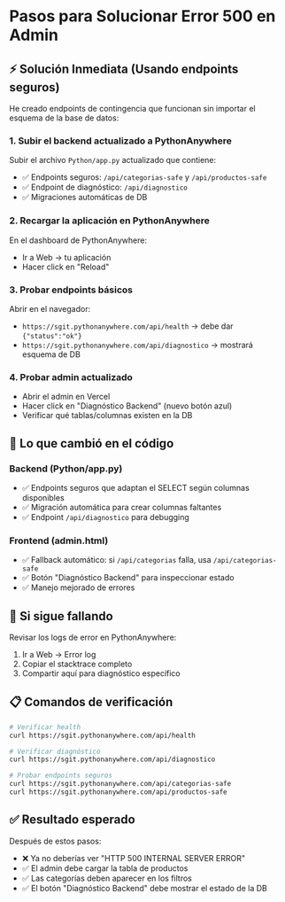# Pasos para Solucionar Error 500 en Admin

## ⚡ Solución Inmediata (Usando endpoints seguros)

He creado endpoints de contingencia que funcionan sin importar el esquema de la base de datos:

### 1. Subir el backend actualizado a PythonAnywhere

Subir el archivo `Python/app.py` actualizado que contiene:
- ✅ Endpoints seguros: `/api/categorias-safe` y `/api/productos-safe`
- ✅ Endpoint de diagnóstico: `/api/diagnostico`
- ✅ Migraciones automáticas de DB

### 2. Recargar la aplicación en PythonAnywhere

En el dashboard de PythonAnywhere:
- Ir a Web → tu aplicación
- Hacer click en "Reload"

### 3. Probar endpoints básicos

Abrir en el navegador:
- `https://sgit.pythonanywhere.com/api/health` → debe dar `{"status":"ok"}`
- `https://sgit.pythonanywhere.com/api/diagnostico` → mostrará esquema de DB

### 4. Probar admin actualizado

- Abrir el admin en Vercel
- Hacer click en "Diagnóstico Backend" (nuevo botón azul)
- Verificar qué tablas/columnas existen en la DB

## 🔧 Lo que cambió en el código

### Backend (Python/app.py)
- ✅ Endpoints seguros que adaptan el SELECT según columnas disponibles
- ✅ Migración automática para crear columnas faltantes
- ✅ Endpoint `/api/diagnostico` para debugging

### Frontend (admin.html)
- ✅ Fallback automático: si `/api/categorias` falla, usa `/api/categorias-safe`
- ✅ Botón "Diagnóstico Backend" para inspeccionar estado
- ✅ Manejo mejorado de errores

## 🚨 Si sigue fallando

Revisar los logs de error en PythonAnywhere:
1. Ir a Web → Error log
2. Copiar el stacktrace completo
3. Compartir aquí para diagnóstico específico

## 📋 Comandos de verificación

```bash
# Verificar health
curl https://sgit.pythonanywhere.com/api/health

# Verificar diagnóstico
curl https://sgit.pythonanywhere.com/api/diagnostico

# Probar endpoints seguros
curl https://sgit.pythonanywhere.com/api/categorias-safe
curl https://sgit.pythonanywhere.com/api/productos-safe
```

## ✅ Resultado esperado

Después de estos pasos:
- ❌ Ya no deberías ver "HTTP 500 INTERNAL SERVER ERROR"
- ✅ El admin debe cargar la tabla de productos
- ✅ Las categorías deben aparecer en los filtros
- ✅ El botón "Diagnóstico Backend" debe mostrar el estado de la DB
